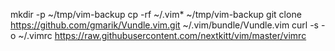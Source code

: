  mkdir -p ~/tmp/vim-backup
 cp -rf ~/.vim* ~/tmp/vim-backup
 git clone https://github.com/gmarik/Vundle.vim.git ~/.vim/bundle/Vundle.vim
 curl -s -o ~/.vimrc https://raw.githubusercontent.com/nextkitt/vim/master/vimrc

